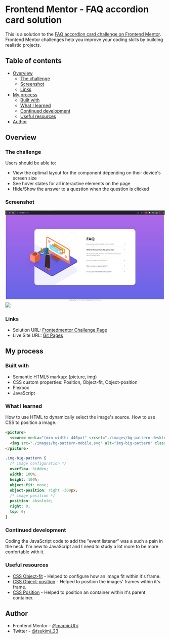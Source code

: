 # Frontend Mentor - FAQ accordion card solution

This is a solution to the [FAQ accordion card challenge on Frontend Mentor](https://www.frontendmentor.io/challenges/faq-accordion-card-XlyjD0Oam). Frontend Mentor challenges help you improve your coding skills by building realistic projects. 

## Table of contents

- [Overview](#overview)
  - [The challenge](#the-challenge)
  - [Screenshot](#screenshot)
  - [Links](#links)
- [My process](#my-process)
  - [Built with](#built-with)
  - [What I learned](#what-i-learned)
  - [Continued development](#continued-development)
  - [Useful resources](#useful-resources)
- [Author](#author)

## Overview

### The challenge

Users should be able to:

- View the optimal layout for the component depending on their device's screen size
- See hover states for all interactive elements on the page
- Hide/Show the answer to a question when the question is clicked

### Screenshot

![](./screenshots/desktop-version.jpg)
![](./screenshot/mobile-version.jpg)


### Links

- Solution URL: [Frontedmentor Challenge Page](https://your-solution-url.com)
- Live Site URL: [Git Pages](https://marcioufrj.github.io/challenge-newbie-faq-accordion-card/)

## My process

### Built with

- Semantic HTML5 markup: {picture, img}
- CSS custom properties: Position, Object-fit, Object-position
- Flexbox
- JavaScript

### What I learned

How to use HTML to dynamically select the image's source.
How to use CSS to position a image.

```html
<picture>
  <source media="(min-width: 440px)" srcset="./images/bg-pattern-desktop.svg">
  <img src="./images/bg-pattern-mobile.svg" alt="img-big-pattern" class="img-big-pattern">
</picture>
```
```css
.img-big-pattern {
  /* image configuration */
  overflow: hidden;
  width: 100%;
  height: 100%;
  object-fit: none;
  object-position: right -300px;
  /* image position */
  position: absolute;
  right: 0;
  top: 0;
}
```

### Continued development

Coding the JavaScript code to add the "event listener" was a such a pain in the neck. I'm new to JavaScript and I need to study a lot more to be more confortable with it.

### Useful resources

- [CSS Object-fit](https://www.w3schools.com/css/css3_object-fit.aspm) - Helped to configure how an image fit within it's frame.
- [CSS Object-position](https://www.w3schools.com/css/css3_object-position.asp) - Helped to position the images' frames within it's frame.
- [CSS Position](https://www.w3schools.com/css/css_positioning.asp) - Helped to position an container within it's parent container.

## Author

- Frontend Mentor - [@marcioUfrj](https://www.frontendmentor.io/profile/marcioUfrj)
- Twitter - [@tsukimi_23](https://www.twitter.com/tsukimi_23)